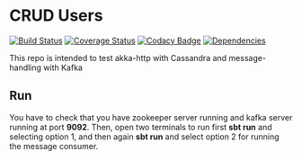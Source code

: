 # CRUD Users

[![Build Status](https://travis-ci.org/ssuarez6/crudusers.svg?branch=develop)](https://travis-ci.org/ssuarez6/crudusers) [![Coverage Status](https://coveralls.io/repos/github/ssuarez6/crudusers/badge.svg?branch=develop)](https://coveralls.io/github/ssuarez6/crudusers?branch=master) [![Codacy Badge](https://api.codacy.com/project/badge/Grade/1e0843fe00af44f9a465433c64db6a72)](https://www.codacy.com/app/ssuarez6/crudusers?utm_source=github.com&amp;utm_medium=referral&amp;utm_content=ssuarez6/crudusers&amp;utm_campaign=Badge_Grade) [![Dependencies](https://app.updateimpact.com/badge/844565191365627904/Tests.svg?config=compile)](https://app.updateimpact.com/latest/844565191365627904/Tests)

This repo is intended to test akka-http with Cassandra and message-handling with Kafka

## Run

You have to check that you have zookeeper server running and kafka server running at port **9092**.
Then, open two terminals to run first **sbt run** and selecting option 1, and then again **sbt run** and select option 2 for running the message consumer.
